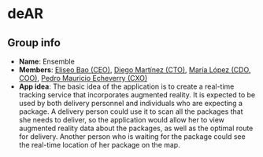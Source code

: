 # deAR

## Group info
* __Name__: Ensemble
* __Members__: [Eliseo Bao (CEO)](mailto:eliseo.bao@udc.es), [Diego Martínez (CTO)](mailto:diego.martinez.villar@udc.es), [María López (CDO, COO)](mailto:maria.lgarcia@udc.es), [Pedro Mauricio Echeverry (CXO)](mailto:mauricio.echeverry@udc.es)
* __App idea__: The basic idea of the application is to create a real-time tracking service that incorporates augmented reality. It is expected to be used by both delivery personnel and individuals who are expecting a package. A delivery person could use it to scan all the packages that she needs to deliver, so the application would allow her to view augmented reality data about the packages, as well as the optimal route for delivery. Another person who is waiting for the package could see the real-time location of her package on the map.
